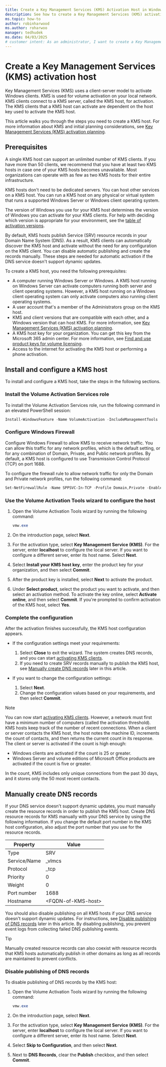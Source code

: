 ```yaml
---
title: Create a Key Management Services (KMS) Activation Host in Windows Server
description: See how to create a Key Management Services (KMS) activation host that you can use for volume activation on Windows Server and Windows KMS clients.
ms.topic: how-to
author: robinharwood
ms.author: roharwoo
manager: tedhudek
ms.date: 04/03/2025
# customer intent: As an administrator, I want to create a Key Management Services (KMS) host so that I can take advantage of automatic and centralized activation for volume-licensed products in my network.
---
```


# Create a Key Management Services (KMS) activation host

Key Management Services (KMS) uses a client-server model to activate Windows clients. KMS is used for volume activation on your local network. KMS clients connect to a KMS server, called the KMS host, for activation. The KMS clients that a KMS host can activate are dependent on the host key used to activate the KMS host.

This article walks you through the steps you need to create a KMS host. For more information about KMS and initial planning considerations, see [Key Management Services (KMS) activation planning](kms-activation-planning.md).

## Prerequisites

A single KMS host can support an unlimited number of KMS clients. If you have more than 50 clients, we recommend that you have at least two KMS hosts in case one of your KMS hosts becomes unavailable. Most organizations can operate with as few as two KMS hosts for their entire infrastructure.

KMS hosts don't need to be dedicated servers. You can host other services on a KMS host. You can run a KMS host on any physical or virtual system that runs a supported Windows Server or Windows client operating system.

The version of Windows you use for your KMS host determines the version of Windows you can activate for your KMS clients. For help with deciding which version is appropriate for your environment, see the [table of activation versions](kms-activation-planning.md#activation-versions).

By default, KMS hosts publish Service (SRV) resource records in your Domain Name System (DNS). As a result, KMS clients can automatically discover the KMS host and activate without the need for any configuration on the KMS client. You can disable automatic publishing and create the records manually. These steps are needed for automatic activation if the DNS service doesn't support dynamic updates.

To create a KMS host, you need the following prerequisites:

- A computer running Windows Server or Windows. A KMS host running on Windows Server can activate computers running both server and client operating systems. However, a KMS host running on a Windows client operating system can only activate computers also running client operating systems.
- A user account that's a member of the Administrators group on the KMS host.
- KMS and client versions that are compatible with each other, and a Windows version that can host KMS. For more information, see [Key Management Services (KMS) activation planning](kms-activation-planning.md?tabs=server25).
- A KMS host key for your organization. You can get this key from the Microsoft 365 admin center. For more information, see [Find and use product keys for volume licensing](/microsoft-365/commerce/licenses/product-keys-for-vl).
- Access to the internet for activating the KMS host or performing a phone activation.

## Install and configure a KMS host

To install and configure a KMS host, take the steps in the following sections.

### Install the Volume Activation Services role

To install the Volume Activation Services role, run the following command in an elevated PowerShell session:

```PowerShell
Install-WindowsFeature -Name VolumeActivation -IncludeManagementTools
```

### Configure Windows Firewall

Configure Windows Firewall to allow KMS to receive network traffic. You can allow this traffic for any network profiles, which is the default setting, or for any combination of Domain, Private, and Public network profiles. By default, a KMS host is configured to use Transmission Control Protocol (TCP) on port 1688.

To configure the firewall rule to allow network traffic for only the Domain and Private network profiles, run the following command:

```PowerShell
Set-NetFirewallRule -Name SPPSVC-In-TCP -Profile Domain,Private -Enabled True
```

### Use the Volume Activation Tools wizard to configure the host

1. Open the Volume Activation Tools wizard by running the following command:

   ```PowerShell
   vmw.exe
   ```

1. On the introduction page, select **Next**.

1. For the activation type, select **Key Management Service (KMS)**. For the server, enter **localhost** to configure the local server. If you want to configure a different server, enter its host name. Select **Next**.

1. Select **Install your KMS host key**, enter the product key for your organization, and then select **Commit**.

1. After the product key is installed, select **Next** to activate the product.

1. Under **Select product**, select the product you want to activate, and then select an activation method. To activate the key online, select **Activate online**, and then select **Commit**. If you're prompted to confirm activation of the KMS host, select **Yes**.

### Complete the configuration

After the activation finishes successfully, the KMS host configuration appears.

- If the configuration settings meet your requirements:
  1. Select **Close** to exit the wizard. The system creates DNS records, and you can start [activating KMS clients](kms-client-activation-keys.md).
  1. If you need to create SRV records manually to publish the KMS host, see [Manually create DNS records](#manually-create-dns-records) later in this article.

- If you want to change the configuration settings:
  1. Select **Next**.
  1. Change the configuration values based on your requirements, and then select **Commit**.

> [!NOTE]
> You can now start [activating KMS clients](kms-client-activation-keys.md). However, a network must first have a minimum number of computers (called the activation threshold). KMS hosts keep track of the number of recent connections. When a client or server contacts the KMS host, the host notes the machine ID, increments the count of contacts, and then returns the current count in its response. The client or server is activated if the count is high enough:
>
> - Windows clients are activated if the count is 25 or greater.
> - Windows Server and volume editions of Microsoft Office products are activated if the count is five or greater.
>
> In the count, KMS includes only unique connections from the past 30 days, and it stores only the 50 most recent contacts.

## Manually create DNS records

If your DNS service doesn't support dynamic updates, you must manually create the resource records in order to publish the KMS host. Create DNS resource records for KMS manually with your DNS service by using the following information. If you change the default port number in the KMS host configuration, also adjust the port number that you use for the resource records.

| Property | Value |
|--|--|
| Type | SRV |
| Service/Name | _vlmcs |
| Protocol | _tcp |
| Priority | 0 |
| Weight | 0 |
| Port number | 1688 |
| Hostname | \<FQDN-of-KMS-host\> |

You should also disable publishing on all KMS hosts if your DNS service doesn't support dynamic updates. For instructions, see [Disable publishing of DNS records](#disable-publishing-of-dns-records) later in this article. By disabling publishing, you prevent event logs from collecting failed DNS publishing events.

> [!TIP]
> Manually created resource records can also coexist with resource records that KMS hosts automatically publish in other domains as long as all records are maintained to prevent conflicts.

### Disable publishing of DNS records

To disable publishing of DNS records by the KMS host:

1. Open the Volume Activation Tools wizard by running the following command:

   ```PowerShell
   vmw.exe
   ```

1. On the introduction page, select **Next**.

1. For the activation type, select **Key Management Service (KMS)**. For the server, enter **localhost** to configure the local server. If you want to configure a different server, enter its host name. Select **Next**.

1. Select **Skip to Configuration**, and then select **Next**.

1. Next to **DNS Records**, clear the **Publish** checkbox, and then select **Commit**.
